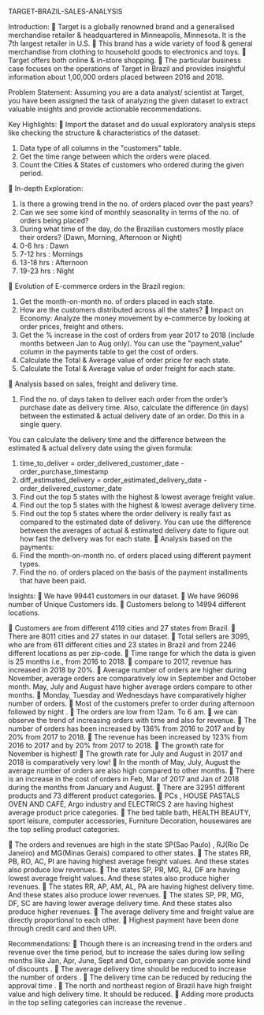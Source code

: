 TARGET-BRAZIL-SALES-ANALYSIS

Introduction:
	Target is a globally renowned brand and a generalised merchandise retailer & headquartered in Minneapolis, Minnesota. It is the 7th largest retailer in U.S.
	This brand has a wide variety of food & general merchandise from clothing to household goods to electronics and toys.
	Target offers both online & in-store shopping.
	The particular business case focuses on the operations of Target in Brazil and provides insightful information about 1,00,000 orders placed between 2016 and 2018.

Problem Statement:
Assuming you are a data analyst/ scientist at Target, you have been assigned the task of analyzing the given dataset to extract valuable insights and provide actionable recommendations.


Key Highlights:
	Import the dataset and do usual exploratory analysis steps like checking the structure & characteristics of the dataset:
1.	Data type of all columns in the "customers" table.
2.	Get the time range between which the orders were placed.
3.	Count the Cities & States of customers who ordered during the given period.
 
	In-depth Exploration:
1.	Is there a growing trend in the no. of orders placed over the past years?
2.	Can we see some kind of monthly seasonality in terms of the no. of orders being placed?
3.	During what time of the day, do the Brazilian customers mostly place their orders? (Dawn, Morning, Afternoon or Night)
1.	0-6 hrs : Dawn
2.	7-12 hrs : Mornings
3.	13-18 hrs : Afternoon
4.	19-23 hrs : Night

	Evolution of E-commerce orders in the Brazil region:
1.	Get the month-on-month no. of orders placed in each state.
2.	How are the customers distributed across all the states?
	Impact on Economy: Analyze the money movement by e-commerce by looking at order prices, freight and others.
1.	Get the % increase in the cost of orders from year 2017 to 2018 (include months between Jan to Aug
only).
You can use the "payment_value" column in the payments table to get the cost of orders.
2.	Calculate the Total & Average value of order price for each state.
3.	Calculate the Total & Average value of order freight for each state.

 

	Analysis based on sales, freight and delivery time.
1.	Find the no. of days taken to deliver each order from the order’s purchase date as delivery time. Also, calculate the difference (in days) between the estimated & actual delivery date of an order. Do this in a single query.

You can calculate the delivery time and the difference between the estimated & actual delivery date using the given
formula:
1.	time_to_deliver = order_delivered_customer_date - order_purchase_timestamp
2.	diff_estimated_delivery = order_estimated_delivery_date - order_delivered_customer_date
2.	Find out the top 5 states with the highest & lowest average freight value.
3.	Find out the top 5 states with the highest & lowest average delivery time.
4.	Find out the top 5 states where the order delivery is really fast as compared to the estimated date of delivery. You can use the difference between the averages of actual & estimated delivery date to figure out how fast the delivery was for each state.
	Analysis based on the payments:
1.	Find the month-on-month no. of orders placed using different payment types.
2.	Find the no. of orders placed on the basis of the payment installments that have been paid.


Insights:
	We have 99441 customers in our dataset.
	We have 96096 number of Unique Customers ids.
	Customers belong to 14994 different locations.

	Customers are from different 4119 cities and 27 states from Brazil.
	There are 8011 cities and 27 states in our dataset.
	Total sellers are 3095, who are from 611 different cities and 23 states in Brazil and from 2246 different locations as per zip-code.
	Time range for which the data is given is 25 months i.e., from 2016 to 2018.
	compare to 2017, revenue has increased in 2018 by 20%.
	Average number of orders are higher during November, average orders are comparatively low in September and October month. May, July and August have higher average orders compare to other months.
	Monday, Tuesday and Wednesdays have comparatively higher number of orders.
	Most of the customers prefer to order during afternoon followed by night .
	The orders are low from 12am. To 6 am.
	we can observe the trend of increasing orders with time and also for revenue.
	The number of orders has been increased by 136% from 2016 to 2017 and by 20% from 2017 to 2018.
	The revenue has been increased by 123% from 2016 to 2017 and by 20% from 2017 to 2018.
	The growth rate for November is highest!
	The growth rate for July and August in 2017 and 2018 is comparatively very low!
	In the month of May, July, August the average number of orders are also high compared to other months.
	There is an increase in the cost of orders in Feb, Mar of 2017 and Jan of 2018 during the months from January and August.
	There are 32951 different products and 73 different product categories.
	PCs , HOUSE PASTALS OVEN AND CAFÉ, Argo industry and ELECTRICS 2 are having highest average product price categories.
	The bed table bath, HEALTH BEAUTY, sport leisure, computer accessories, Furniture Decoration, housewares are the top
selling product categories. 

	The orders and revenues are high in the state SP(Sao Paulo) , RJ(Rio De Janeiro) and MG(Minas Gerais) compared to other states.
	The states RR, PB, RO, AC, PI are having highest average freight values. And these states also produce low revenues.
	The states SP, PR, MG, RJ, DF are having lowest average freight values. And these states also produce higher revenues.
	The states RR, AP, AM, AL, PA are having highest delivery time. And these states also produce lower revenues.
	The states SP, PR, MG, DF, SC are having lower average delivery time. And these states also produce higher revenues.
	The average delivery time and freight value are directly proportional to each other.
	Highest payment have been done through credit card and then UPI.


Recommendations:
	Though there is an increasing trend in the orders and revenue over the time period, but to increase the sales during low
selling months like Jan, Apr, June, Sept and Oct, company can provide some kind of discounts .
	The average delivery time should be reduced to increase the number of orders .
	The delivery time can be reduced by reducing the approval time .
	The north and northeast region of Brazil have high freight value and high delivery time. It should be reduced.
	Adding more products in the top selling categories can increase the revenue .
